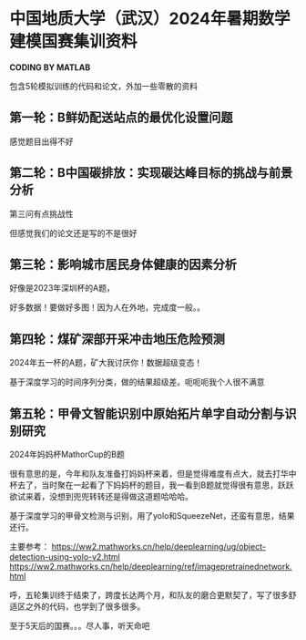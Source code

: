 # 中国地质大学（武汉）2024年暑期数学建模国赛集训资料

**CODING BY MATLAB**

包含5轮模拟训练的代码和论文，外加一些零散的资料

## 第一轮：B鲜奶配送站点的最优化设置问题

感觉题目出得不好

## 第二轮：B中国碳排放：实现碳达峰目标的挑战与前景分析

第三问有点挑战性

但感觉我们的论文还是写的不是很好

## 第三轮：影响城市居民身体健康的因素分析

好像是2023年深圳杯的A题，

好多数据！要做好多图！因为人在外地，完成度一般。。

## 第四轮：煤矿深部开采冲击地压危险预测

2024年五一杯的A题，矿大我讨厌你！数据超级变态！

基于深度学习的时间序列分类，做的结果超级差。呃呃呃我个人很不满意

## 第五轮：甲骨文智能识别中原始拓片单字自动分割与识别研究

2024年妈妈杯MathorCup的B题

很有意思的是，今年和队友准备打妈妈杯来着，但是觉得难度有点大，就去打华中杯去了，当时聚在一起看了下妈妈杯的题目，我一看到B题就觉得很有意思，跃跃欲试来着，没想到兜兜转转还是得做这道题哈哈哈。

基于深度学习的甲骨文检测与识别，用了yolo和SqueezeNet，还蛮有意思，结果还行。

主要参考：
https://ww2.mathworks.cn/help/deeplearning/ug/object-detection-using-yolo-v2.html
https://ww2.mathworks.cn/help/deeplearning/ref/imagepretrainednetwork.html


呼，五轮集训终于结束了，跨度长达两个月，和队友的磨合更默契了，写了很多舒适区之外的代码，也学到了很多很多。

至于5天后的国赛。。。尽人事，听天命吧
